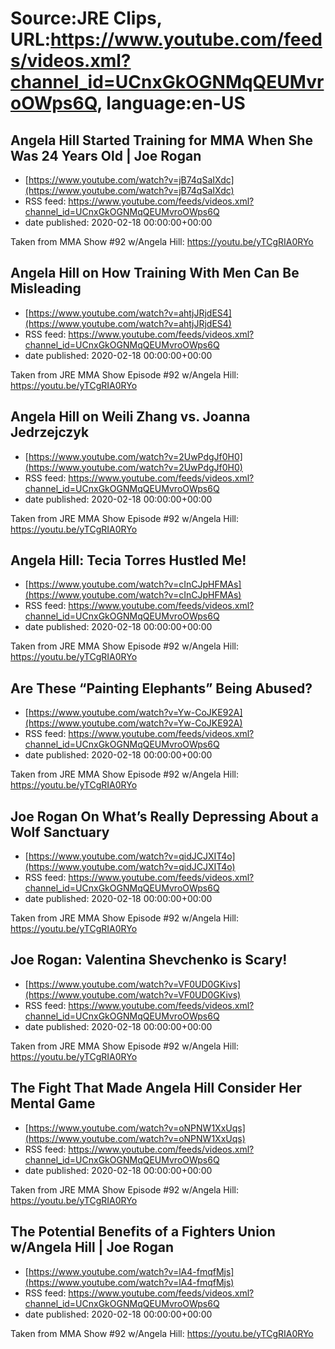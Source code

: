 # Source:JRE Clips, URL:https://www.youtube.com/feeds/videos.xml?channel_id=UCnxGkOGNMqQEUMvroOWps6Q, language:en-US

## Angela Hill Started Training for MMA When She Was 24 Years Old | Joe Rogan
 - [https://www.youtube.com/watch?v=jB74qSaIXdc](https://www.youtube.com/watch?v=jB74qSaIXdc)
 - RSS feed: https://www.youtube.com/feeds/videos.xml?channel_id=UCnxGkOGNMqQEUMvroOWps6Q
 - date published: 2020-02-18 00:00:00+00:00

Taken from MMA Show #92 w/Angela Hill:
https://youtu.be/yTCgRIA0RYo

## Angela Hill on How Training With Men Can Be Misleading
 - [https://www.youtube.com/watch?v=ahtjJRjdES4](https://www.youtube.com/watch?v=ahtjJRjdES4)
 - RSS feed: https://www.youtube.com/feeds/videos.xml?channel_id=UCnxGkOGNMqQEUMvroOWps6Q
 - date published: 2020-02-18 00:00:00+00:00

Taken from JRE MMA Show Episode #92 w/Angela Hill: https://youtu.be/yTCgRIA0RYo

## Angela Hill on Weili Zhang vs. Joanna Jedrzejczyk
 - [https://www.youtube.com/watch?v=2UwPdgJf0H0](https://www.youtube.com/watch?v=2UwPdgJf0H0)
 - RSS feed: https://www.youtube.com/feeds/videos.xml?channel_id=UCnxGkOGNMqQEUMvroOWps6Q
 - date published: 2020-02-18 00:00:00+00:00

Taken from JRE MMA Show Episode #92 w/Angela Hill: https://youtu.be/yTCgRIA0RYo

## Angela Hill: Tecia Torres Hustled Me!
 - [https://www.youtube.com/watch?v=cInCJpHFMAs](https://www.youtube.com/watch?v=cInCJpHFMAs)
 - RSS feed: https://www.youtube.com/feeds/videos.xml?channel_id=UCnxGkOGNMqQEUMvroOWps6Q
 - date published: 2020-02-18 00:00:00+00:00

Taken from JRE MMA Show Episode #92 w/Angela Hill: https://youtu.be/yTCgRIA0RYo

## Are These “Painting Elephants” Being Abused?
 - [https://www.youtube.com/watch?v=Yw-CoJKE92A](https://www.youtube.com/watch?v=Yw-CoJKE92A)
 - RSS feed: https://www.youtube.com/feeds/videos.xml?channel_id=UCnxGkOGNMqQEUMvroOWps6Q
 - date published: 2020-02-18 00:00:00+00:00

Taken from JRE MMA Show Episode #92 w/Angela Hill: https://youtu.be/yTCgRIA0RYo

## Joe Rogan On What’s Really Depressing About a Wolf Sanctuary
 - [https://www.youtube.com/watch?v=qidJCJXIT4o](https://www.youtube.com/watch?v=qidJCJXIT4o)
 - RSS feed: https://www.youtube.com/feeds/videos.xml?channel_id=UCnxGkOGNMqQEUMvroOWps6Q
 - date published: 2020-02-18 00:00:00+00:00

Taken from JRE MMA Show Episode #92 w/Angela Hill: https://youtu.be/yTCgRIA0RYo

## Joe Rogan: Valentina Shevchenko is Scary!
 - [https://www.youtube.com/watch?v=VF0UD0GKivs](https://www.youtube.com/watch?v=VF0UD0GKivs)
 - RSS feed: https://www.youtube.com/feeds/videos.xml?channel_id=UCnxGkOGNMqQEUMvroOWps6Q
 - date published: 2020-02-18 00:00:00+00:00

Taken from JRE MMA Show Episode #92 w/Angela Hill: https://youtu.be/yTCgRIA0RYo

## The Fight That Made Angela Hill Consider Her Mental Game
 - [https://www.youtube.com/watch?v=oNPNW1XxUqs](https://www.youtube.com/watch?v=oNPNW1XxUqs)
 - RSS feed: https://www.youtube.com/feeds/videos.xml?channel_id=UCnxGkOGNMqQEUMvroOWps6Q
 - date published: 2020-02-18 00:00:00+00:00

Taken from JRE MMA Show Episode #92 w/Angela Hill: https://youtu.be/yTCgRIA0RYo

## The Potential Benefits of a Fighters Union w/Angela Hill | Joe Rogan
 - [https://www.youtube.com/watch?v=lA4-fmqfMjs](https://www.youtube.com/watch?v=lA4-fmqfMjs)
 - RSS feed: https://www.youtube.com/feeds/videos.xml?channel_id=UCnxGkOGNMqQEUMvroOWps6Q
 - date published: 2020-02-18 00:00:00+00:00

Taken from MMA Show #92 w/Angela Hill:
https://youtu.be/yTCgRIA0RYo

